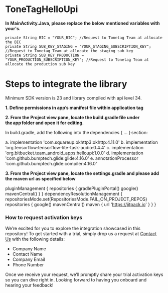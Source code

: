 # ToneTagHelloUpi

**In MainActivity.Java, please replace the below mentioned variables with your's.**

    private String BIC = "YOUR_BIC"; //Request to Tonetag Team at allocate the BIC
    private String SUB_KEY_STAGING = "YOUR_STAGING_SUBSCRIPTION_KEY"; //Request to Tonetag Team at allocate the staging sub key
    private String SUB_KEY_PRODUCTION = "YOUR_PRODUCTION_SUBSCRIPTION_KEY"; //Request to Tonetag Team at allocate the production sub key


# Steps to integrate the library
Minimum SDK version is 23 and library compiled with api level 34.

**1. Define permissions in app’s manifest file within application tag**
<uses-permission android:name="android.permission.INTERNET" /> 
<uses-permission android:name="android.permission.RECORD_AUDIO" /> 
<uses-permission android:name="android.permission.READ_CONTACTS" /> 

**2. From the Project view pane, locate the build.gradle file under the **app** folder and open it for editing.**

In build.gradle, add the following into the dependencies { ... } section: 

a. implementation 'com.squareup.okhttp3:okhttp:4.11.0' 
b. implementation 'org.tensorflow:tensorflow-lite-task-audio:0.4.4' 
c. implementation 'org.bitbucket.team_android_apps:helloupi:1.0.0'
d. implementation 'com.github.bumptech.glide:glide:4.16.0' 
e. annotationProcessor 'com.github.bumptech.glide:compiler:4.16.0' 

**3. From the Project view pane, locate the settings.gradle and please add the maven url as specified below**

pluginManagement {
    repositories {
        gradlePluginPortal()
        google()
        mavenCentral()
    }
}
dependencyResolutionManagement {
    repositoriesMode.set(RepositoriesMode.FAIL_ON_PROJECT_REPOS)
    repositories {
        google()
        mavenCentral()
        maven { url 'https://jitpack.io' }
    }
}

### How to request activation keys
We’re excited for you to explore the integration showcased in this repository! To get started with a trial, simply drop us a request at <a href="mailto:dev&#64;xyz&#46;com">Contact Us</a> with the following details:

- Company Name  
- Contact Name  
- Company Email  
- Phone Number
  
Once we receive your request, we’ll promptly share your trial activation keys so you can dive right in. Looking forward to having you onboard and hearing your feedback!
